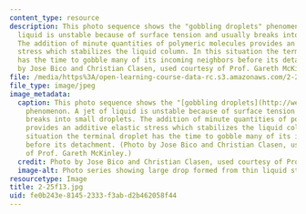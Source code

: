 ```yaml
---
content_type: resource
description: This photo sequence shows the "gobbling droplets" phenomenon. A jet of
  liquid is unstable because of surface tension and usually breaks into small droplets.
  The addition of minute quantities of polymeric molecules provides an additive elastic
  stress which stabilizes the liquid column. In this situation the terminal droplet
  has the time to gobble many of its incoming neighbors before its detachment. Photo
  by Jose Bico and Christian Clasen, used courtesy of Prof. Gareth McKinley.
file: /media/https%3A/open-learning-course-data-rc.s3.amazonaws.com/2-25-advanced-fluid-mechanics-fall-2013/fe0b243e81452333f3abd2b462058f44_2-25f13.jpg
file_type: image/jpeg
image_metadata:
  caption: This photo sequence shows the "[gobbling droplets](http://web.mit.edu/nnf/people/jbico/Research.html#gobbling)"
    phenomenon. A jet of liquid is unstable because of surface tension and usually
    breaks into small droplets. The addition of minute quantities of polymeric molecules
    provides an additive elastic stress which stabilizes the liquid column. In this
    situation the terminal droplet has the time to gobble many of its incoming neighbors
    before its detachment. (Photo by Jose Bico and Christian Clasen, used courtesy
    of Prof. Gareth McKinley.)
  credit: Photo by Jose Bico and Christian Clasen, used courtesy of Prof. Gareth McKinley.
  image-alt: Photo series showing large drop formed from thin liquid stream.
resourcetype: Image
title: 2-25f13.jpg
uid: fe0b243e-8145-2333-f3ab-d2b462058f44
---
```

